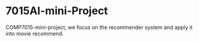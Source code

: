 # 7015AI-mini-Project
COMP7015-mini-project, we focus on the recommender system and apply it into movie recommend.
